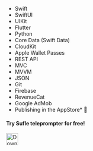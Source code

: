 - Swift
- SwiftUI
- UIKit
- Flutter
- Python
- Core Data (Swift Data)
- CloudKit
- Apple Wallet Passes
- REST API
- MVC
- MVVM
- JSON
- Git
- Firebase
- RevenueCat
- Google AdMob
- Publishing in the AppStore* 🤌

#### Try Sufle teleprompter for free!

<a href="https://apps.apple.com/app/teleprompter-sufle/id1661179941" title="Sufle – Teleprompter App">
  <img align="left" alt="Download on the AppStore" height="32" src="https://github.com/obrienser/obrienser/assets/50111192/fd8d4800-435b-4ed8-94b2-91b413f20a90">
</a>
